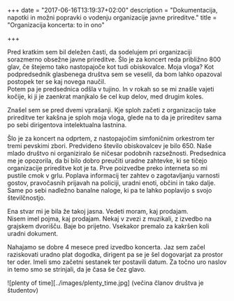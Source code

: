 +++
date = "2017-06-16T13:19:37+02:00"
description = "Dokumentacija, napotki in možni popravki o vodenju organizacije javne prireditve."
title = "Organizacija koncerta: to in ono"

+++

Pred kratkim sem bil deležen časti, da sodelujem pri organizaciji sorazmerno obsežne javne prireditve. Šlo je za koncert reda približno 800 glav, če štejemo tako nastopajoče kot tudi obiskovalce. Moja vloga? Kot podpredsednik glasbenega društva sem se veselil, da bom lahko opazoval postopek ter se kaj novega naučil.  
Potem pa je predsednica odšla v tujino. In v rokah so se mi znašle vajeti kočije, ki ji je zaenkrat manjkalo še cel kup delov, med drugim koles.  

Znašel sem se pred dvemi vprašanji. Kje sploh začeti z organizacijo take prireditve ter kakšna je sploh moja vloga, glede na to da je prireditev sama po sebi dirigentova intelektualna lastnina. 

Šlo je za koncert na odprtem, z nastopajočim simfoničnim orkestrom ter tremi pevskimi zbori. Predvideno število obiskovalcev je bilo 650. Naše mlado društvo ni organiziralo še ničesar podobnih razsežnosti. Predsednica me je opozorila, da bi bilo dobro preučiti uradne zahtevke, ki se tičejo organizacije prireditve kot je ta. Prve poizvedbe preko interneta so mi pustile cmok v grlu. Poplava informacij ter zahtev o zagotavljanju varnosti gostov, pravočasnih prijavah na policiji, uradni enoti, občini in tako dalje. Same po sebi nadležno banalne naloge, ki pa te lahko poplavijo s svojo številčnostjo. 

Ena stvar mi je bila že takoj jasna. Vedeti moram, kaj prodajam.  
Nisem imel pojma, kaj prodajam. Nekaj v zvezi z muzikali, z izvedbo na grajskem dvorišču. Baje bo prijetno. Vsekakor premalo za kakršen koli uradni dokument.  

Nahajamo se dobre 4 mesece pred izvedbo koncerta. Jaz sem začel raziskovati uradno plat dogodka, dirigent pa se je šel dogovarjat za prostor ter oder. Imeli smo začetni sestanek ter postavili datum. Za točno uro naslov in temo smo se strinjali, da je časa še čez glavo. 

![plenty of time][../images/plenty_time.jpg]
(večina članov društva je študentov)

